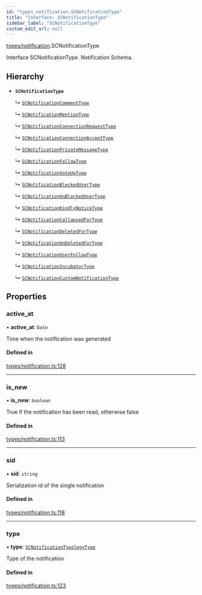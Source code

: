```yaml
---
id: "types_notification.SCNotificationType"
title: "Interface: SCNotificationType"
sidebar_label: "SCNotificationType"
custom_edit_url: null
---
```


[types/notification](../modules/types_notification.md).SCNotificationType

Interface SCNotificationType.
Notification Schema.

## Hierarchy

- **`SCNotificationType`**

  ↳ [`SCNotificationCommentType`](types_notification.SCNotificationCommentType.md)

  ↳ [`SCNotificationMentionType`](types_notification.SCNotificationMentionType.md)

  ↳ [`SCNotificationConnectionRequestType`](types_notification.SCNotificationConnectionRequestType.md)

  ↳ [`SCNotificationConnectionAcceptType`](types_notification.SCNotificationConnectionAcceptType.md)

  ↳ [`SCNotificationPrivateMessageType`](types_notification.SCNotificationPrivateMessageType.md)

  ↳ [`SCNotificationFollowType`](types_notification.SCNotificationFollowType.md)

  ↳ [`SCNotificationVoteUpType`](types_notification.SCNotificationVoteUpType.md)

  ↳ [`SCNotificationBlockedUserType`](types_notification.SCNotificationBlockedUserType.md)

  ↳ [`SCNotificationUnBlockedUserType`](types_notification.SCNotificationUnBlockedUserType.md)

  ↳ [`SCNotificationKindlyNoticeType`](types_notification.SCNotificationKindlyNoticeType.md)

  ↳ [`SCNotificationCollapsedForType`](types_notification.SCNotificationCollapsedForType.md)

  ↳ [`SCNotificationDeletedForType`](types_notification.SCNotificationDeletedForType.md)

  ↳ [`SCNotificationUnDeletedForType`](types_notification.SCNotificationUnDeletedForType.md)

  ↳ [`SCNotificationUserFollowType`](types_notification.SCNotificationUserFollowType.md)

  ↳ [`SCNotificationIncubatorType`](types_notification.SCNotificationIncubatorType.md)

  ↳ [`SCNotificationCustomNotificationType`](types_notification.SCNotificationCustomNotificationType.md)

## Properties

### active\_at

• **active\_at**: `Date`

Time when the notification was generated

#### Defined in

[types/notification.ts:128](https://github.com/selfcommunity/community-ui/blob/c7df98e/packages/sc-core/src/types/notification.ts#L128)

___

### is\_new

• **is\_new**: `boolean`

True if the notification has been read, otherwise false

#### Defined in

[types/notification.ts:113](https://github.com/selfcommunity/community-ui/blob/c7df98e/packages/sc-core/src/types/notification.ts#L113)

___

### sid

• **sid**: `string`

Serialization id of the single notification

#### Defined in

[types/notification.ts:118](https://github.com/selfcommunity/community-ui/blob/c7df98e/packages/sc-core/src/types/notification.ts#L118)

___

### type

• **type**: [`SCNotificationTypologyType`](../enums/types_notification.SCNotificationTypologyType.md)

Type of the notification

#### Defined in

[types/notification.ts:123](https://github.com/selfcommunity/community-ui/blob/c7df98e/packages/sc-core/src/types/notification.ts#L123)
